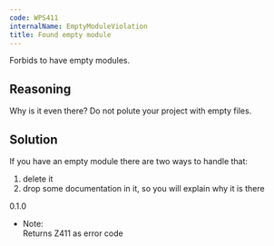 ```yaml
---
code: WPS411
internalName: EmptyModuleViolation
title: Found empty module
---
```


Forbids to have empty modules.

## Reasoning
Why is it even there? Do not polute your project with empty files.

## Solution
If you have an empty module there are two ways to handle that:

1.  delete it
2.  drop some documentation in it, so you will explain why it is
there

<div class="versionadded">

0.1.0

</div>

  - Note:  
    Returns Z411 as error code